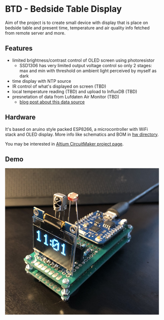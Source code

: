# BTD - Bedside Table Display

Aim of the project is to create small device with display that is place on bedside table and present time, temperature and air quality info fetched from remote server and more.

## Features

* limited brightness/contrast control of OLED screen using photoresistor
  * SSD1306 has very limited output voltage control so only 2 stages: max and min with threshold on ambient light perceived by myself as dark
* time display with NTP source
* IR control of what's displayed on screen (TBD) 
* local temperature reading (TBD) and upload to InfluxDB (TBD)
* presnetation of data from Lufdaten Air Monitor (TBD)
  * [blog post about this data source](https://blog.dsinf.net/2019/01/budowa-stacji-pogody-z-czujnikiem-smogu-i-prezentacja-danych/)

## Hardware

It's based on aruino style packed ESP8266, a microcontroller with WiFi stack and OLED display. More info like schematics and BOM in [hw directory](https://github.com/danielskowronski/btd/tree/master/hw).

You may be interested in [Altium CircuitMaker project page](https://workspace.circuitmaker.com/Projects/Details/danielskowronski/btd).

## Demo
![](hw/btd.png?raw=true)